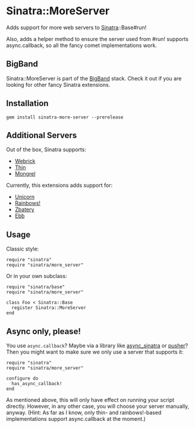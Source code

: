 Sinatra::MoreServer
===================

Adds support for more web servers to [Sinatra](http://sinatrarb.com)::Base#run!

Also, adds a helper method to ensure the server used from #run! supports async.callback, so all the
fancy comet implementations work.

BigBand
-------

Sinatra::MoreServer is part of the [BigBand](http://github.com/rkh/big_band) stack.
Check it out if you are looking for other fancy Sinatra extensions.


Installation
------------

    gem install sinatra-more-server --prerelease

Additional Servers
------------------

Out of the box, Sinatra supports:

* [Webrick](http://www.ruby-doc.org/stdlib/libdoc/webrick/rdoc/)
* [Thin](http://code.macournoyer.com/thin/)
* [Mongrel](http://mongrel.rubyforge.org/)

Currently, this extensions adds support for:

* [Unicorn](http://unicorn.bogomips.org/)
* [Rainbows!](http://rainbows.bogomips.org/)
* [Zbatery](http://zbatery.bogomip.org/)
* [Ebb](http://ebb.rubyforge.org/)

Usage
-----

Classic style:

    require "sinatra"
    require "sinatra/more_server"

Or in your own subclass:

    require "sinatra/base"
    require "sinatra/more_server"
    
    class Foo < Sinatra::Base
      register Sinatra::MoreServer
    end

Async only, please!
-------------------

You use `async.callback`? Maybe via a library like [async\_sinatra](http://github.com/raggi/async_sinatra)
or [pusher](http://github.com/macournoyer/pusher)? Then you might want to make sure we only use a server
that supports it:

    require "sinatra"
    require "sinatra/more_server"
    
    configure do
      has_async_callback!
    end

As mentioned above, this will only have effect on running your script directly. However, in any other case,
you will choose your server manually, anyway. (Hint: As far as I know, only thin- and rainbows!-based implementations
support async.callback at the moment.)

